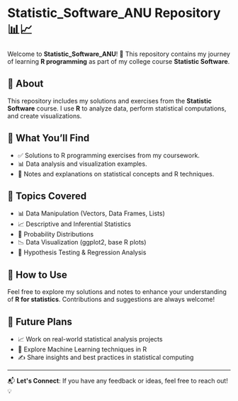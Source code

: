 # Statistic_Software_ANU Repository 📊📈

Welcome to **Statistic_Software_ANU**! 🚀 This repository contains my journey of learning **R programming** as part of my college course **Statistic Software**.

## 📖 About
This repository includes my solutions and exercises from the **Statistic Software** course. I use **R** to analyze data, perform statistical computations, and create visualizations.

## 📂 What You’ll Find
- ✅ Solutions to R programming exercises from my coursework.
- 📊 Data analysis and visualization examples.
- 📝 Notes and explanations on statistical concepts and R techniques.

## 📌 Topics Covered
- 📊 Data Manipulation (Vectors, Data Frames, Lists)
- 📈 Descriptive and Inferential Statistics
- 🔄 Probability Distributions
- 📉 Data Visualization (ggplot2, base R plots)
- 🧮 Hypothesis Testing & Regression Analysis

## 🚀 How to Use
Feel free to explore my solutions and notes to enhance your understanding of **R for statistics**. Contributions and suggestions are always welcome!

## 🎯 Future Plans
- 📈 Work on real-world statistical analysis projects
- 🤖 Explore Machine Learning techniques in R
- ✍️ Share insights and best practices in statistical computing

---
📬 **Let's Connect**: If you have any feedback or ideas, feel free to reach out! 💡
